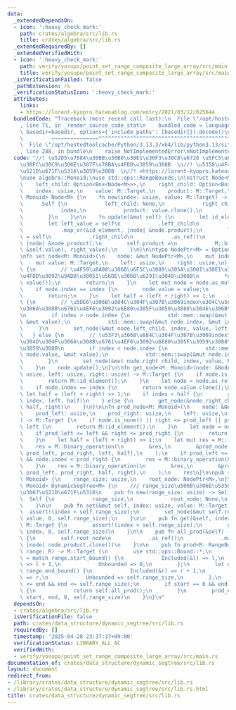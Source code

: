 ```yaml
---
data:
  _extendedDependsOn:
  - icon: ':heavy_check_mark:'
    path: crates/algebra/src/lib.rs
    title: crates/algebra/src/lib.rs
  _extendedRequiredBy: []
  _extendedVerifiedWith:
  - icon: ':heavy_check_mark:'
    path: verify/yosupo/point_set_range_composite_large_array/src/main.rs
    title: verify/yosupo/point_set_range_composite_large_array/src/main.rs
  _isVerificationFailed: false
  _pathExtension: rs
  _verificationStatusIcon: ':heavy_check_mark:'
  attributes:
    links:
    - https://lorent-kyopro.hatenablog.com/entry/2021/03/12/025644
  bundledCode: "Traceback (most recent call last):\n  File \"/opt/hostedtoolcache/Python/3.13.3/x64/lib/python3.13/site-packages/onlinejudge_verify/documentation/build.py\"\
    , line 71, in _render_source_code_stat\n    bundled_code = language.bundle(stat.path,\
    \ basedir=basedir, options={'include_paths': [basedir]}).decode()\n          \
    \         ~~~~~~~~~~~~~~~^^^^^^^^^^^^^^^^^^^^^^^^^^^^^^^^^^^^^^^^^^^^^^^^^^^^^^^^^^^^^^^^^^\n\
    \  File \"/opt/hostedtoolcache/Python/3.13.3/x64/lib/python3.13/site-packages/onlinejudge_verify/languages/rust.py\"\
    , line 288, in bundle\n    raise NotImplementedError\nNotImplementedError\n"
  code: "//! \u52D5\u7684\u30BB\u30B0\u30E1\u30F3\u30C8\u6728 \u5FC5\u8981\u306A\u30CE\
    \u30FC\u30C9\u306E\u307F\u78BA\u4FDD\u3059\u308B  \n//! \u5358\u4F4D\u5143\u3067\
    \u521D\u671F\u5316\u3059\u308B  \n//! <https://lorent-kyopro.hatenablog.com/entry/2021/03/12/025644>\n\
    \nuse algebra::Monoid;\nuse std::ops::RangeBounds;\n\nstruct Node<M: Monoid> {\n\
    \    left_child: Option<Box<Node<M>>>,\n    right_child: Option<Box<Node<M>>>,\n\
    \    index: usize,\n    value: M::Target,\n    product: M::Target,\n}\n\nimpl<M:\
    \ Monoid> Node<M> {\n    fn new(index: usize, value: M::Target) -> Self {\n  \
    \      Self {\n            left_child: None,\n            right_child: None,\n\
    \            index,\n            product: value.clone(),\n            value,\n\
    \        }\n    }\n\n    fn update(&mut self) {\n        let id_element = M::id_element();\n\
    \        let left_value = self\n            .left_child\n            .as_ref()\n\
    \            .map_or(&id_element, |node| &node.product);\n        let right_value\
    \ = self\n            .right_child\n            .as_ref()\n            .map_or(&id_element,\
    \ |node| &node.product);\n        self.product =\n            M::binary_operation(&M::binary_operation(left_value,\
    \ &self.value), right_value);\n    }\n}\n\ntype NodePtr<M> = Option<Box<Node<M>>>;\n\
    \nfn set_node<M: Monoid>(\n    node: &mut NodePtr<M>,\n    mut index: usize,\n\
    \    mut value: M::Target,\n    left: usize,\n    right: usize,\n) {\n    if node.is_none()\
    \ {\n        // \u4F59\u8A08\u306B\u6F5C\u3089\u305A\u3001\u30E1\u30E2\u30EA\u78BA\
    \u4FDD\u3092\u9AD8\u30051\u56DE\u306B\u6291\u3048\u308B\n        *node = Some(Box::new(Node::new(index,\
    \ value)));\n        return;\n    }\n    let mut node = node.as_mut().unwrap();\n\
    \    if node.index == index {\n        node.value = value;\n        node.update();\n\
    \        return;\n    }\n    let half = (left + right) >> 1;\n    if index < half\
    \ {\n        // \u5DE6\u306B\u884C\u304F\u307B\u3069index\u304C\u5C0F\u3055\u304F\
    \u306A\u308B\u6761\u4EF6\u3092\u6E80\u305F\u3059\u3088\u3046\u306B\u3059\u308B\
    \n        if index > node.index {\n            std::mem::swap(&mut node.value,\
    \ &mut value);\n            std::mem::swap(&mut node.index, &mut index);\n   \
    \     }\n        set_node(&mut node.left_child, index, value, left, half);\n \
    \   } else {\n        // \u53F3\u306B\u884C\u304F\u307B\u3069index\u304C\u5927\
    \u304D\u304F\u306A\u308B\u6761\u4EF6\u3092\u6E80\u305F\u3059\u3088\u3046\u306B\
    \u3059\u308B\n        if index < node.index {\n            std::mem::swap(&mut\
    \ node.value, &mut value);\n            std::mem::swap(&mut node.index, &mut index);\n\
    \        }\n        set_node(&mut node.right_child, index, value, half, right);\n\
    \    }\n    node.update();\n}\n\nfn get_node<M: Monoid>(node: &NodePtr<M>, index:\
    \ usize, left: usize, right: usize) -> M::Target {\n    if node.is_none() {\n\
    \        return M::id_element();\n    }\n    let node = node.as_ref().unwrap();\n\
    \    if node.index == index {\n        return node.value.clone();\n    }\n   \
    \ let half = (left + right) >> 1;\n    if index < half {\n        get_node(&node.left_child,\
    \ index, left, half)\n    } else {\n        get_node(&node.right_child, index,\
    \ half, right)\n    }\n}\n\nfn prod_node<M: Monoid>(\n    node: &NodePtr<M>,\n\
    \    prod_left: usize,\n    prod_right: usize,\n    left: usize,\n    right: usize,\n\
    ) -> M::Target {\n    if node.is_none() || right <= prod_left || prod_right <=\
    \ left {\n        return M::id_element();\n    }\n    let node = node.as_ref().unwrap();\n\
    \    if prod_left <= left && right <= prod_right {\n        return node.product.clone();\n\
    \    }\n    let half = (left + right) >> 1;\n    let mut res = M::id_element();\n\
    \    res = M::binary_operation(\n        &res,\n        &prod_node(&node.left_child,\
    \ prod_left, prod_right, left, half),\n    );\n    if prod_left <= node.index\
    \ && node.index < prod_right {\n        res = M::binary_operation(&res, &node.value);\n\
    \    }\n    res = M::binary_operation(\n        &res,\n        &prod_node(&node.right_child,\
    \ prod_left, prod_right, half, right),\n    );\n    res\n}\n\npub struct DynamicSegTree<M:\
    \ Monoid> {\n    range_size: usize,\n    root_node: NodePtr<M>,\n}\n\nimpl<M:\
    \ Monoid> DynamicSegTree<M> {\n    /// range_size\u500B\u306E\u5358\u4F4D\u5143\
    \u3067\u521D\u671F\u5316\n    pub fn new(range_size: usize) -> Self {\n      \
    \  Self {\n            range_size,\n            root_node: None,\n        }\n\
    \    }\n\n    pub fn set(&mut self, index: usize, value: M::Target) {\n      \
    \  assert!(index < self.range_size);\n        set_node(&mut self.root_node, index,\
    \ value, 0, self.range_size);\n    }\n\n    pub fn get(&self, index: usize) ->\
    \ M::Target {\n        assert!(index < self.range_size);\n        get_node(&self.root_node,\
    \ index, 0, self.range_size)\n    }\n\n    pub fn all_prod(&self) -> M::Target\
    \ {\n        self.root_node\n            .as_ref()\n            .map_or(M::id_element(),\
    \ |node| node.product.clone())\n    }\n\n    pub fn prod<R: RangeBounds<usize>>(&self,\
    \ range: R) -> M::Target {\n        use std::ops::Bound::*;\n        let start\
    \ = match range.start_bound() {\n            Included(&l) => l,\n            Excluded(&l)\
    \ => l + 1,\n            Unbounded => 0,\n        };\n        let end = match\
    \ range.end_bound() {\n            Included(&r) => r + 1,\n            Excluded(&r)\
    \ => r,\n            Unbounded => self.range_size,\n        };\n        assert!(start\
    \ <= end && end <= self.range_size);\n        if start == 0 && end == self.range_size\
    \ {\n            return self.all_prod();\n        }\n        prod_node(&self.root_node,\
    \ start, end, 0, self.range_size)\n    }\n}\n"
  dependsOn:
  - crates/algebra/src/lib.rs
  isVerificationFile: false
  path: crates/data_structure/dynamic_segtree/src/lib.rs
  requiredBy: []
  timestamp: '2025-04-28 23:37:37+09:00'
  verificationStatus: LIBRARY_ALL_AC
  verifiedWith:
  - verify/yosupo/point_set_range_composite_large_array/src/main.rs
documentation_of: crates/data_structure/dynamic_segtree/src/lib.rs
layout: document
redirect_from:
- /library/crates/data_structure/dynamic_segtree/src/lib.rs
- /library/crates/data_structure/dynamic_segtree/src/lib.rs.html
title: crates/data_structure/dynamic_segtree/src/lib.rs
---
```

